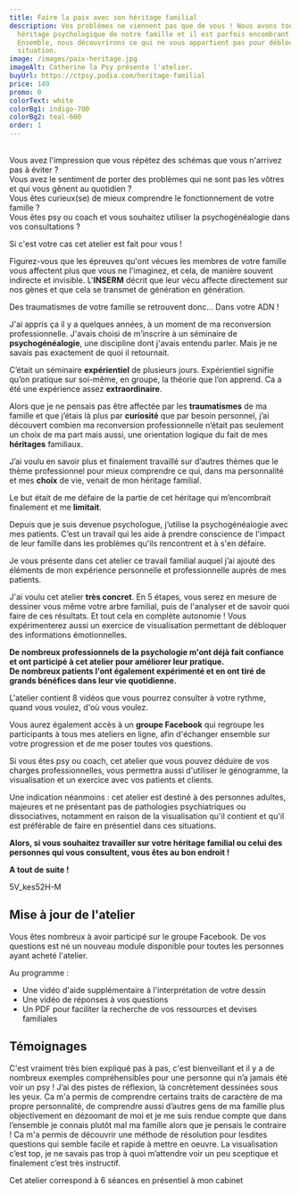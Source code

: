 ```yaml
---
title: Faire la paix avec son héritage familial
description: Vos problèmes ne viennent pas que de vous ! Nous avons tous un
  héritage psychologique de notre famille et il est parfois encombrant.
  Ensemble, nous découvrirons ce qui ne vous appartient pas pour débloquer votre
  situation.
image: /images/paix-heritage.jpg
imageAlt: Catherine la Psy présente l'atelier.
buyUrl: https://ctpsy.podia.com/heritage-familial
price: 149
promo: 0
colorText: white
colorBg1: indigo-700
colorBg2: teal-600
order: 1
---
```

<display-text display="frame">\
Vous avez l'impression que vous répétez des schémas que vous n'arrivez pas à éviter ?  
Vous avez le sentiment de porter des problèmes qui ne sont pas les vôtres et qui vous gênent au quotidien ?  
Vous êtes curieux(se) de mieux comprendre le fonctionnement de votre famille ?  
Vous êtes psy ou coach et vous souhaitez utiliser la psychogénéalogie dans vos consultations ?\
</display-text>

<display-text>Si c'est votre cas cet atelier est fait pour vous !</display-text>

Figurez-vous que les épreuves qu'ont vécues les membres de votre famille vous affectent plus que vous ne l'imaginez, et cela, de manière souvent indirecte et invisible. L'**INSERM** décrit que leur vécu affecte directement sur nos gènes et que cela se transmet de génération en génération. 

<display-text>
Des traumatismes de votre famille se retrouvent donc... Dans votre ADN !
</display-text>

J'ai appris ça il y a quelques années, à un moment de ma reconversion professionnelle. J'avais choisi de m’inscrire à un séminaire de **psychogénéalogie**, une discipline dont j'avais entendu parler. Mais je ne savais pas exactement de quoi il retournait.

C’était un séminaire **expérientiel** de plusieurs jours. Expérientiel signifie qu’on pratique sur soi-même, en groupe, la théorie que l’on apprend. Ca a été une expérience assez **extraordinaire**.

Alors que je ne pensais pas être affectée par les **traumatismes** de ma famille et que j’étais là plus par **curiosité** que par besoin personnel, j’ai découvert combien ma reconversion professionnelle n’était pas seulement un choix de ma part mais aussi, une orientation logique du fait de mes **héritages** familiaux.

J’ai voulu en savoir plus et finalement travaillé sur d’autres thèmes que le thème professionnel pour mieux comprendre ce qui, dans ma personnalité et mes **choix** de vie, venait de mon héritage familial.

Le but était de me défaire de la partie de cet héritage qui m’encombrait finalement et me **limitait**.

Depuis que je suis devenue psychologue, j’utilise la psychogénéalogie avec mes patients. C’est un travail qui les aide à prendre conscience de l'impact de leur famille dans les problèmes qu'ils rencontrent et à s'en défaire.

<display-text>Je vous présente dans cet atelier ce travail familial auquel j’ai ajouté des éléments de mon expérience personnelle et professionnelle auprès de mes patients.</display-text>

J'ai voulu cet atelier **très concret**.  En 5 étapes, vous serez en mesure de dessiner vous même votre arbre familial, puis de l'analyser et de savoir quoi faire de ces résultats. Et tout cela en complète autonomie !
Vous expérimenterez aussi un exercice de visualisation permettant de débloquer des informations émotionnelles.

**De nombreux professionnels de la psychologie m'ont déjà fait confiance et ont participé à cet atelier pour améliorer leur pratique.**\
**De nombreux patients l'ont également expérimenté et en ont tiré de grands bénéfices dans leur vie quotidienne.**

<display-text>L'atelier contient 8 vidéos que vous pourrez consulter à votre rythme, quand vous voulez, d'où vous voulez.</display-text>

Vous aurez également accès à un **groupe Facebook** qui regroupe les participants à tous mes ateliers en ligne, afin d'échanger ensemble sur votre progression et de me poser toutes vos questions.

Si vous êtes psy ou coach, cet atelier que vous pouvez déduire de vos charges professionnelles, vous permettra aussi d'utiliser le génogramme, la visualisation et un exercice avec vos patients et clients.

Une indication néanmoins : cet atelier est destiné à des personnes adultes, majeures et ne présentant pas de pathologies psychiatriques ou dissociatives, notamment en raison de la visualisation qu'il contient et qu'il est préférable de faire en présentiel dans ces situations.

**Alors, si vous souhaitez travailler sur votre héritage familial ou celui des personnes qui vous consultent, vous êtes au bon endroit !**

**A tout de suite !**

<embed-youtube>5V_kes52H-M</embed-youtube>

## Mise à jour de l'atelier

Vous êtes nombreux à avoir participé sur le groupe Facebook. De vos questions est né un nouveau module disponible pour toutes les personnes ayant acheté l'atelier.

Au programme : 

* Une vidéo d'aide supplémentaire à l'interprétation de votre dessin
* Une vidéo de réponses à vos questions
* Un PDF pour faciliter la recherche de vos ressources et devises familiales

## Témoignages

<testimonials>
<testimonial author="Sonia" image="woman1">
  C'est vraiment très bien expliqué pas à pas, c'est bienveillant et il y a de nombreux exemples compréhensibles pour une personne qui n’a jamais été voir un psy ! J’ai des pistes de réflexion, là concrètement dessinées sous les yeux.
</testimonial>

<testimonial author="Anne-Lise" image="woman2">
Ca m'a permis de comprendre certains traits de caractère de ma propre personnalité, de comprendre aussi d’autres gens de ma famille plus objectivement en dézoomant de moi et je me suis rendue compte que dans l’ensemble je connais plutôt mal ma famille alors que je pensais le contraire !
</testimonial>

<testimonial author="Cédric" image="man1">
Ca m'a permis de découvrir une méthode de résolution pour lesdites questions qui semble facile et rapide à mettre en oeuvre.
</testimonial>

<testimonial author="Clément" image="man2">
La visualisation c’est top, je ne savais pas trop à quoi m’attendre voir un peu sceptique et finalement c’est très instructif.
</testimonial>
</testimonials>

<display-text>Cet atelier correspond à 6 séances en présentiel à mon cabinet</display-text>